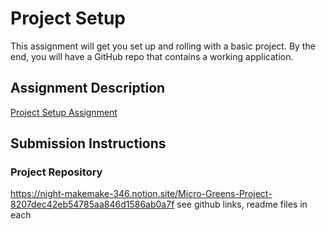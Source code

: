 # Project Setup
This assignment will get you set up and rolling with a basic project. By the end, you will have a GitHub repo that contains a working application.

## Assignment Description
[Project Setup Assignment](https://education.launchcode.org/liftoff/modules/assignments/project-setup)

## Submission Instructions

### Project Repository
https://night-makemake-346.notion.site/Micro-Greens-Project-8207dec42eb54785aa846d1586ab0a7f
see github links, readme files in each
